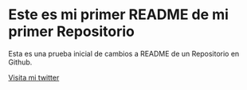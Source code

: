 # Este es mi primer README de mi primer Repositorio

Esta es una prueba inicial de cambios a README de un Repositorio en Github.

[Visita mi twitter](http://twitter.com/ichasethesilenc)

